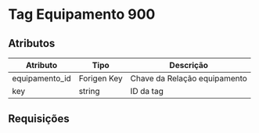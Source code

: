# Tag Equipamento 900

## Atributos

| Atributo       | Tipo        | Descrição                    |
| -------------- | ----------- | ---------------------------- |
| equipamento_id | Forigen Key | Chave da Relação equipamento |
| key            | string      | ID da tag                    |

## Requisições 


